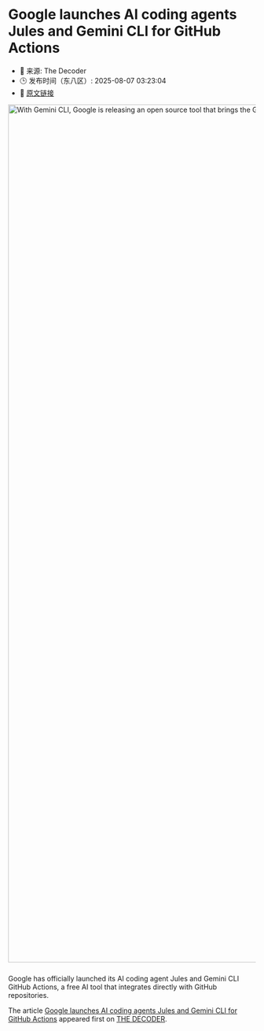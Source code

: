 # Google launches AI coding agents Jules and Gemini CLI for GitHub Actions
- 📅 来源: The Decoder
- 🕒 发布时间（东八区）: 2025-08-07 03:23:04
- 🔗 [原文链接](https://the-decoder.com/google-launches-ai-coding-agents-jules-and-gemini-cli-for-github-actions/)

<p><img alt="With Gemini CLI, Google is releasing an open source tool that brings the Gemini AI directly into the terminal. Developers receive free access and can customize the tool." class="attachment-full size-full wp-post-image" height="906" src="https://the-decoder.com/wp-content/uploads/2025/06/google_gemini_CLI_logo.png" style="height: auto; margin-bottom: 10px;" width="1743" /></p>
<p>        Google has officially launched its AI coding agent Jules and Gemini CLI GitHub Actions, a free AI tool that integrates directly with GitHub repositories.</p>
<p>The article <a href="https://the-decoder.com/google-launches-ai-coding-agents-jules-and-gemini-cli-for-github-actions/">Google launches AI coding agents Jules and Gemini CLI for GitHub Actions</a> appeared first on <a href="https://the-decoder.com">THE DECODER</a>.</p>